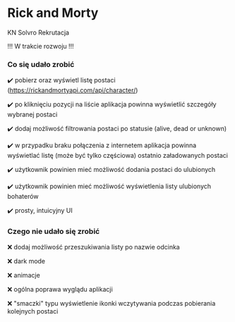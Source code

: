 # Rick and Morty
KN Solvro Rekrutacja

!!! W trakcie rozwoju !!!

### Co się udało zrobić

:heavy_check_mark: pobierz oraz wyświetl listę postaci (https://rickandmortyapi.com/api/character/)

:heavy_check_mark: po kliknięciu pozycji na liście aplikacja powinna wyświetlić szczegóły wybranej postaci

:heavy_check_mark: dodaj możliwość filtrowania postaci po statusie (alive, dead or unknown)

:heavy_check_mark: w przypadku braku połączenia z internetem aplikacja powinna wyświetlać listę (może być tylko częściowa) ostatnio załadowanych postaci

:heavy_check_mark: użytkownik powinien mieć możliwość dodania postaci do ulubionych

:heavy_check_mark: użytkownik powinien mieć możliwość wyświetlenia listy ulubionych bohaterów

:heavy_check_mark: prosty, intuicyjny UI

### Czego nie udało się zrobić

:x: dodaj możliwość przeszukiwania listy po nazwie odcinka

:x: dark mode

:x: animacje

:x: ogólna poprawa wyglądu aplikacji

:x: "smaczki" typu wyświetlenie ikonki wczytywania podczas pobierania kolejnych postaci
